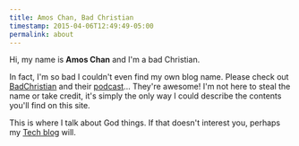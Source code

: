 ```yaml
---
title: Amos Chan, Bad Christian
timestamp: 2015-04-06T12:49:49-05:00
permalink: about
---
```


Hi, my name is **Amos Chan** and I'm a bad Christian.

In fact, I'm so bad I couldn't even find my own blog name. Please check out
[BadChristian][bc] and their [podcast][bcp]... They're awesome! I'm not here to
steal the name or take credit, it's simply the only way I could describe the
contents you'll find on this site.

[bc]: http://badchristian.com
[bcp]: http://badchristian.com/podcast

This is where I talk about God things. If that doesn't interest you, perhaps
my [Tech blog][ac] will.

[ac]: http://amoschan.com
